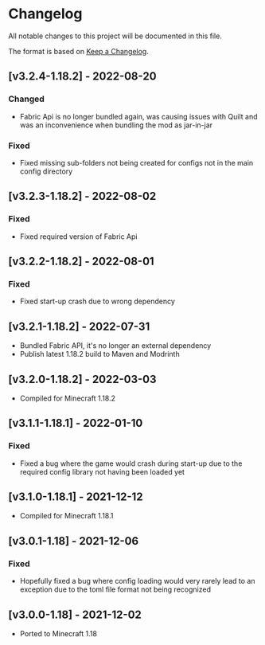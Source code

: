 # Changelog
All notable changes to this project will be documented in this file.

The format is based on [Keep a Changelog].

## [v3.2.4-1.18.2] - 2022-08-20
### Changed
- Fabric Api is no longer bundled again, was causing issues with Quilt and was an inconvenience when bundling the mod as jar-in-jar
### Fixed
- Fixed missing sub-folders not being created for configs not in the main config directory

## [v3.2.3-1.18.2] - 2022-08-02
### Fixed
- Fixed required version of Fabric Api

## [v3.2.2-1.18.2] - 2022-08-01
### Fixed
- Fixed start-up crash due to wrong dependency

## [v3.2.1-1.18.2] - 2022-07-31
- Bundled Fabric API, it's no longer an external dependency
- Publish latest 1.18.2 build to Maven and Modrinth

## [v3.2.0-1.18.2] - 2022-03-03
- Compiled for Minecraft 1.18.2

## [v3.1.1-1.18.1] - 2022-01-10
### Fixed
- Fixed a bug where the game would crash during start-up due to the required config library not having been loaded yet

## [v3.1.0-1.18.1] - 2021-12-12
- Compiled for Minecraft 1.18.1

## [v3.0.1-1.18] - 2021-12-06
### Fixed
- Hopefully fixed a bug where config loading would very rarely lead to an exception due to the toml file format not being recognized

## [v3.0.0-1.18] - 2021-12-02
- Ported to Minecraft 1.18

[Keep a Changelog]: https://keepachangelog.com/en/1.0.0/